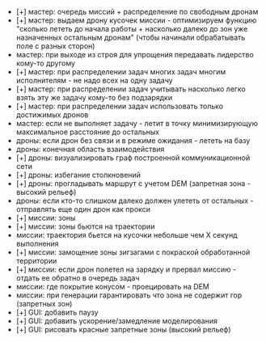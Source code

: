 - [+] мастер: очередь миссий + распределение по свободным дронам
- [+] мастер: выдаем дрону кусочек миссии - оптимизируем функцию "сколько лететь до начала работы + насколько далеко до зон уже назначенных остальным дронам" (чтобы начинали обрабатывать поле с разных сторон)
- мастер: при выходе из строя для упрощения передавать лидерство кому-то другому
- [+] мастер: при распределении задач многих задач многим исполнителям - не надо всех на одну задачу
- [+] мастер: при распределении задач учитывать насколько легко взять эту же задачу кому-то без подзарядки
- [+] мастер: при распределении задач использовать только достижимых дронов
- мастер: если не выполняет задачу - летит в точку минимизирующую максимальное расстояние до остальных
- дроны: если дрон без связи и в режиме ожидания - лететь на базу
- дроны: конечная область взаимодействия
- [+] дроны: визуализировать граф построенной коммуникационной сети
- [+] дроны: избегание столкновений
- [+] дроны: прогладывать маршрут с учетом DEM (запретная зона - высокий рельеф)
- дроны: если кто-то слишком далеко должен улететь от остальных - отправлять еще один дрон как прокси
- [+] миссии: зоны
- [+] миссии: зоны бьются на траектории
- миссии: траектория бьется на кусочки небольше чем Х секунд выполнения
- [+] миссии: замощение зоны зигзагами с покраской обработанной территории
- [+] миссии: если дрон полетел на зарядку и прервал миссию - отдать ее обратно в очередь задач
- миссии: где покрытие конусом - проецировать на DEM
- миссии: при генерации гарантировать что зона не содержит гор (запретных зон)
- [+] GUI: добавить паузу
- [+] GUI: добавить ускорение/замедление моделирования
- [+] GUI: рисовать красные запретные зоны (высокий рельеф)